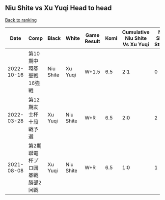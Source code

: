 ## Niu Shite vs Xu Yuqi Head to head

[Back to ranking](../../index.md)




| **Date** | **Comp** | **Black** | **White** | **Game Result** | **Komi** | **Cumulative Niu Shite Vs Xu Yuqi** | **Niu Shite Streak** | **Xu Yuqi Streak** | 
| --- | --- | --- | --- | --- | --- | --- | --- | --- |
| 2022-10-16 | 第10期中環碁聖戦16強戦 | Niu Shite | Xu Yuqi | W+1.5 | 6.5 | 2:1 | 0 | 1 | 
| 2022-03-28 | 第12期友士杯十段戦予選 | Xu Yuqi | Niu Shite | W+R | 6.5 | 2:0 | 2 | 0 | 
| 2021-08-08 | 第2期聯電杯プロ囲碁戦勝部2回戦 | Xu Yuqi | Niu Shite | W+R | 6.5 | 1:0 | 1 | 0 |




